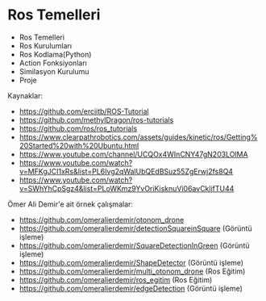 # Ros Temelleri

* Ros Temelleri
* Ros Kurulumları
* Ros Kodlama(Python)
* Action Fonksiyonları
* Similasyon Kurulumu
* Proje

Kaynaklar:

* https://github.com/erciitb/ROS-Tutorial
* https://github.com/methylDragon/ros-tutorials
* https://github.com/ros/ros_tutorials
* https://www.clearpathrobotics.com/assets/guides/kinetic/ros/Getting%20Started%20with%20Ubuntu.html
* https://www.youtube.com/channel/UCQOx4WInCNY47gN203LOlMA
* https://www.youtube.com/watch?v=MFKgJCI1xRs&list=PL6Ivg2qWalUbQEdBSuz55ZgErwj2fs8Q4
* https://www.youtube.com/watch?v=SWhYhCpSgz4&list=PLoWKmz9YvOriKisknuVi06avCklifTU44

Ömer Ali Demir'e ait örnek çalışmalar:

* https://github.com/omeralierdemir/otonom_drone
* https://github.com/omeralierdemir/detectionSquareinSquare (Görüntü işleme)
* https://github.com/omeralierdemir/SquareDetectionInGreen  (Görüntü işleme)
* https://github.com/omeralierdemir/ShapeDetector           (Görüntü işleme)
* https://github.com/omeralierdemir/multi_otonom_drone      (Ros Eğitim)
* https://github.com/omeralierdemir/ros_egitim              (Ros Eğitim)
* https://github.com/omeralierdemir/edgeDetection           (Görüntü işleme)
